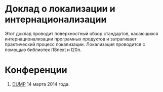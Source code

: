 # Доклад о локализации и интернационализации

Этот доклад проводит поверхностный обзор стандартов, касающихся интернационализации 
програмных продуктов и затрагивает практический процесс локализации. Локализация
проводится с помощью библиотек i18next и l20n.

# Конференции

1. [DUMP][1] 14 марта 2014 года.


[1]: http://dump-it.ru/